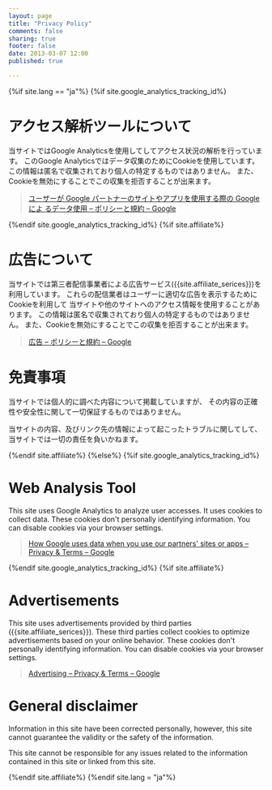 ```yaml
---
layout: page
title: "Privacy Policy"
comments: false
sharing: true
footer: false
date: 2013-03-07 12:00
published: true

---
```


{%if site.lang == "ja"%}
{%if site.google_analytics_tracking_id%}

# アクセス解析ツールについて

当サイトではGoogle Analyticsを使用してしてアクセス状況の解析を行っています。
このGoogle Analyticsではデータ収集のためにCookieを使用しています。
この情報は匿名で収集されており個人の特定するものではありません。
また、Cookieを無効にすることでこの収集を拒否することが出来ます。

> [ユーザーが Google パートナーのサイトやアプリを使用する際の Google によ るデータ使用 – ポリシーと規約 – Google](http://www.google.com/policies/privacy/partners/)

{%endif site.google_analytics_tracking_id%}
{%if site.affiliate%}

# 広告について

当サイトでは第三者配信事業者による広告サービス({{site.affiliate_serices}})を利用しています。
これらの配信業者はユーザーに適切な広告を表示するためにCookieを利用して
当サイトや他のサイトへのアクセス情報を使用することがあります。
この情報は匿名で収集されており個人の特定するものではありません。
また、Cookieを無効にすることでこの収集を拒否することが出来ます。

> [広告 – ポリシーと規約 – Google](http://www.google.co.jp/policies/technologies/ads/)

# 免責事項

当サイトでは個人的に調べた内容について掲載していますが、
その内容の正確性や安全性に関して一切保証するものではありません。

当サイトの内容、及びリンク先の情報によって起こったトラブルに関してして、
当サイトでは一切の責任を負いかねます。

{%endif site.affiliate%}
{%else%}
{%if site.google_analytics_tracking_id%}

# Web Analysis Tool

This site uses Google Analytics to analyze user accesses.
It uses cookies to collect data.
These cookies don't personally identifying information.
You can disable cookies via your browser settings.

> [How Google uses data when you use our partners' sites or apps – Privacy & Terms – Google](http://www.google.com/intl/en/policies/privacy/partners/)

{%endif site.google_analytics_tracking_id%}
{%if site.affiliate%}

# Advertisements

This site uses advertisements provided by third parties
({{site.affiliate_serices}}).
These third parties collect cookies to optimize advertisements
based on your online behavior.
These cookies don't personally identifying information.
You can disable cookies via your browser settings.

> [Advertising – Privacy & Terms – Google](https://www.google.m/intl/en/policies/technologies/ads/)

# General disclaimer

Information in this site have been corrected personally,
however, this site cannot guarantee the validity or the safety of the information.

This site cannot be responsible for any issues related to the information
contained in this site or linked from this site.

{%endif site.affiliate%}
{%endif site.lang = "ja"%}
